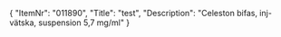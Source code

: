 {
  "ItemNr": "011890",
  "Title": "test",
  "Description": "Celeston bifas, inj-vätska, suspension 5,7 mg/ml"
}
